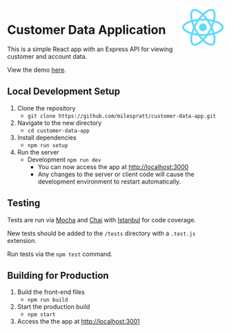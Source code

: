 <img align="right" width="100" height="100" src="./client/public/logo512.png" />

# Customer Data Application

This is a simple React app with an Express API for viewing customer and account data.

View the demo [here](https://customer-data-app.herokuapp.com).

## Local Development Setup

1. Clone the repository
   - `git clone https://github.com/milespratt/customer-data-app.git`
2. Navigate to the new directory
   - `cd customer-data-app`
3. Install dependencies
   - `npm run setup`
4. Run the server
   - Development `npm run dev`
     - You can now access the app at [http://localhost:3000](http://localhost:3000)
     - Any changes to the server or client code will cause the development environment to restart automatically.

## Testing

Tests are run via [Mocha](https://mochajs.org/) and [Chai](https://www.chaijs.com/) with [Istanbul](https://istanbul.js.org/) for code coverage.

New tests should be added to the `/tests` directory with a `.test.js` extension.

Run tests via the `npm test` command.

## Building for Production

1. Build the front-end files
   - `npm run build`
2. Start the production build
   - `npm start`
3. Access the the app at [http://localhost:3001](http://localhost:3001)
